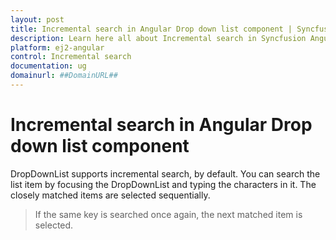 ```yaml
---
layout: post
title: Incremental search in Angular Drop down list component | Syncfusion
description: Learn here all about Incremental search in Syncfusion Angular Drop down list component of Syncfusion Essential JS 2 and more.
platform: ej2-angular
control: Incremental search 
documentation: ug
domainurl: ##DomainURL##
---
```


# Incremental search in Angular Drop down list component

DropDownList supports incremental search, by default. You can search the list item by focusing the DropDownList and typing the characters in it. The closely matched items are selected sequentially.

> If the same key is searched once again, the next matched item is selected.